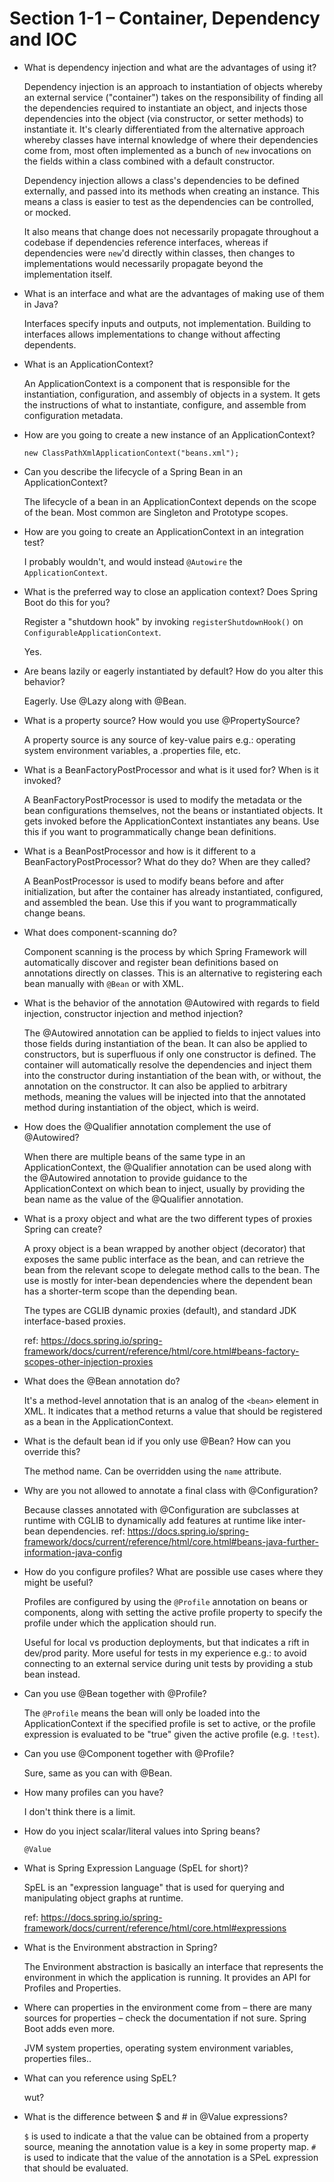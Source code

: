 #   Section 1-1 – Container, Dependency and IOC

*   What is dependency injection and what are the advantages of using it?

    Dependency injection is an approach to instantiation of objects whereby an external service ("container") takes on
    the responsibility of finding all the dependencies required to instantiate an object, and injects those
    dependencies into the object (via constructor, or setter methods) to instantiate it. It's clearly differentiated
    from the alternative approach whereby classes have internal knowledge of where their dependencies come from, most
    often implemented as a bunch of `new` invocations on the fields within a class combined with a default constructor.

    Dependency injection allows a class's dependencies to be defined externally, and passed into its methods when
    creating an instance. This means a class is easier to test as the dependencies can be controlled, or mocked.

    It also means that change does not necessarily propagate throughout a codebase if dependencies reference interfaces,
    whereas if dependencies were `new`'d directly within classes, then changes to implementations would necessarily
    propagate beyond the implementation itself.

*   What is an interface and what are the advantages of making use of them in Java?

    Interfaces specify inputs and outputs, not implementation. Building to interfaces allows implementations to change
    without affecting dependents.

*   What is an ApplicationContext?

    An ApplicationContext is a component that is responsible for the instantiation, configuration, and assembly of
    objects in a system. It gets the instructions of what to instantiate, configure, and assemble from configuration
    metadata.

*   How are you going to create a new instance of an ApplicationContext?

    `new ClassPathXmlApplicationContext("beans.xml");`

*   Can you describe the lifecycle of a Spring Bean in an ApplicationContext?

    The lifecycle of a bean in an ApplicationContext depends on the scope of the bean. Most common are Singleton and
    Prototype scopes.

*   How are you going to create an ApplicationContext in an integration test?

    I probably wouldn't, and would instead `@Autowire` the `ApplicationContext`.

*   What is the preferred way to close an application context? Does Spring Boot do this for you?

    Register a "shutdown hook" by invoking `registerShutdownHook()` on `ConfigurableApplicationContext`.

    Yes.

*   Are beans lazily or eagerly instantiated by default? How do you alter this behavior?

    Eagerly.
    Use @Lazy along with @Bean.

*   What is a property source? How would you use @PropertySource?

    A property source is any source of key-value pairs e.g.: operating system environment variables, a .properties file,
    etc.

*   What is a BeanFactoryPostProcessor and what is it used for? When is it invoked?

    A BeanFactoryPostProcessor is used to modify the metadata or the bean configurations themselves, not the beans or
    instantiated objects. It gets invoked before the ApplicationContext instantiates any beans. Use this if you want to
    programmatically change bean definitions.

*   What is a BeanPostProcessor and how is it different to a BeanFactoryPostProcessor? What do they do? When are they called?

    A BeanPostProcessor is used to modify beans before and after initialization, but after the container has already
    instantiated, configured, and assembled the bean. Use this if you want to programmatically change beans.

*   What does component-scanning do?

    Component scanning is the process by which Spring Framework will automatically discover and register bean
    definitions based on annotations directly on classes. This is an alternative to registering each bean manually
    with `@Bean` or with XML.

*   What is the behavior of the annotation @Autowired with regards to field injection, constructor injection and method injection?

    The @Autowired annotation can be applied to fields to inject values into those fields during instantiation of the
    bean.
    It can also be applied to constructors, but is superfluous if only one constructor is defined. The container will
    automatically resolve the dependencies and inject them into the constructor during instantiation of the bean with,
    or without, the annotation on the constructor.
    It can also be applied to arbitrary methods, meaning the values will be injected into that the annotated method
    during instantiation of the object, which is weird.

*   How does the @Qualifier annotation complement the use of @Autowired?

    When there are multiple beans of the same type in an ApplicationContext, the @Qualifier annotation can be used along
    with the @Autowired annotation to provide guidance to the ApplicationContext on which bean to inject, usually by
    providing the bean name as the value of the @Qualifier annotation.

*   What is a proxy object and what are the two different types of proxies Spring can create?

    A proxy object is a bean wrapped by another object (decorator) that exposes the same public interface as the bean,
    and can retrieve the bean from the relevant scope to delegate method calls to the bean. The use is mostly for
    inter-bean dependencies where the dependent bean has a shorter-term scope than the depending bean.

    The types are CGLIB dynamic proxies (default), and standard JDK interface-based proxies.

    ref: https://docs.spring.io/spring-framework/docs/current/reference/html/core.html#beans-factory-scopes-other-injection-proxies

*   What does the @Bean annotation do?

    It's a method-level annotation that is an analog of the `<bean>` element in XML. It indicates that a method returns
    a value that should be registered as a bean in the ApplicationContext.

*   What is the default bean id if you only use @Bean? How can you override this?

    The method name. Can be overridden using the `name` attribute.

*   Why are you not allowed to annotate a final class with @Configuration?

    Because classes annotated with @Configuration are subclasses at runtime with CGLIB to dynamically add features at
    runtime like inter-bean dependencies.
    ref: https://docs.spring.io/spring-framework/docs/current/reference/html/core.html#beans-java-further-information-java-config

*   How do you configure profiles? What are possible use cases where they might be useful?

    Profiles are configured by using the `@Profile` annotation on beans or components, along with setting the active
    profile property to specify the profile under which the application should run.

    Useful for local vs production deployments, but that indicates a rift in dev/prod parity. More useful for tests in
    my experience e.g.: to avoid connecting to an external service during unit tests by providing a stub bean instead.

*   Can you use @Bean together with @Profile?

    The `@Profile` means the bean will only be loaded into the ApplicationContext if the specified profile is set to
    active, or the profile expression is evaluated to be "true" given the active profile (e.g. `!test`).

*   Can you use @Component together with @Profile?

    Sure, same as you can with @Bean.

*   How many profiles can you have?

    I don't think there is a limit.

*   How do you inject scalar/literal values into Spring beans?

    `@Value`

*   What is Spring Expression Language (SpEL for short)?

    SpEL is an "expression language" that is used for querying and manipulating object graphs at runtime.

    ref: https://docs.spring.io/spring-framework/docs/current/reference/html/core.html#expressions

*   What is the Environment abstraction in Spring?

    The Environment abstraction is basically an interface that represents the environment in which the application is
    running. It provides an API for Profiles and Properties.

*   Where can properties in the environment come from – there are many sources for properties – check the documentation if not sure. Spring Boot adds even more.

    JVM system properties, operating system environment variables, properties files..

*   What can you reference using SpEL?

    wut?

*   What is the difference between $ and # in @Value expressions?

    `$` is used to indicate a that the value can be obtained from a property source, meaning the annotation value is a key
    in some property map.
    `#` is used to indicate that the value of the annotation is a SPeL expression that should be evaluated.